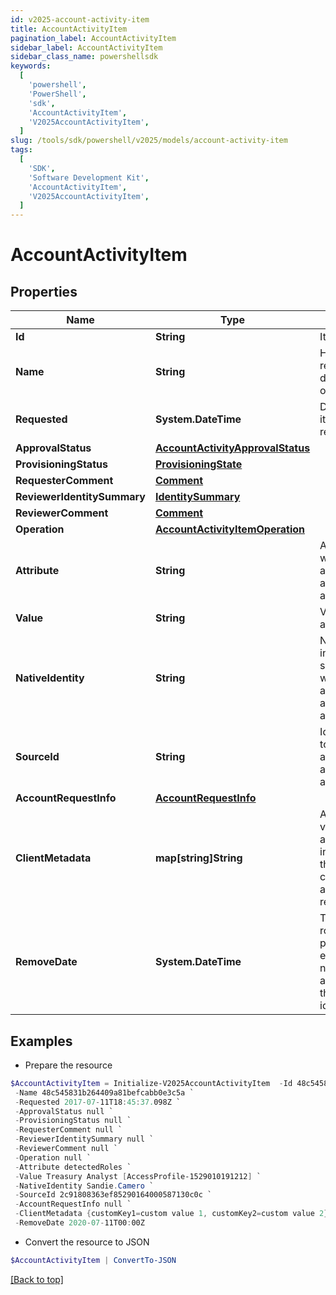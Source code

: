 ```yaml
---
id: v2025-account-activity-item
title: AccountActivityItem
pagination_label: AccountActivityItem
sidebar_label: AccountActivityItem
sidebar_class_name: powershellsdk
keywords:
  [
    'powershell',
    'PowerShell',
    'sdk',
    'AccountActivityItem',
    'V2025AccountActivityItem',
  ]
slug: /tools/sdk/powershell/v2025/models/account-activity-item
tags:
  [
    'SDK',
    'Software Development Kit',
    'AccountActivityItem',
    'V2025AccountActivityItem',
  ]
---
```


# AccountActivityItem

## Properties

| Name | Type | Description | Notes |
| --- | --- | --- | --- |
| **Id** | **String** | Item id | [optional] |
| **Name** | **String** | Human-readable display name of item | [optional] |
| **Requested** | **System.DateTime** | Date and time item was requested | [optional] |
| **ApprovalStatus** | [**AccountActivityApprovalStatus**](account-activity-approval-status) |  | [optional] |
| **ProvisioningStatus** | [**ProvisioningState**](provisioning-state) |  | [optional] |
| **RequesterComment** | [**Comment**](comment) |  | [optional] |
| **ReviewerIdentitySummary** | [**IdentitySummary**](identity-summary) |  | [optional] |
| **ReviewerComment** | [**Comment**](comment) |  | [optional] |
| **Operation** | [**AccountActivityItemOperation**](account-activity-item-operation) |  | [optional] |
| **Attribute** | **String** | Attribute to which account activity applies | [optional] |
| **Value** | **String** | Value of attribute | [optional] |
| **NativeIdentity** | **String** | Native identity in the target system to which the account activity applies | [optional] |
| **SourceId** | **String** | Id of Source to which account activity applies | [optional] |
| **AccountRequestInfo** | [**AccountRequestInfo**](account-request-info) |  | [optional] |
| **ClientMetadata** | **map[string]String** | Arbitrary key-value pairs, if any were included in the corresponding access request item | [optional] |
| **RemoveDate** | **System.DateTime** | The date the role or access profile or entitlement is no longer assigned to the specified identity. | [optional] |

## Examples

- Prepare the resource

```powershell
$AccountActivityItem = Initialize-V2025AccountActivityItem  -Id 48c545831b264409a81befcabb0e3c5a `
 -Name 48c545831b264409a81befcabb0e3c5a `
 -Requested 2017-07-11T18:45:37.098Z `
 -ApprovalStatus null `
 -ProvisioningStatus null `
 -RequesterComment null `
 -ReviewerIdentitySummary null `
 -ReviewerComment null `
 -Operation null `
 -Attribute detectedRoles `
 -Value Treasury Analyst [AccessProfile-1529010191212] `
 -NativeIdentity Sandie.Camero `
 -SourceId 2c91808363ef85290164000587130c0c `
 -AccountRequestInfo null `
 -ClientMetadata {customKey1=custom value 1, customKey2=custom value 2} `
 -RemoveDate 2020-07-11T00:00Z
```

- Convert the resource to JSON

```powershell
$AccountActivityItem | ConvertTo-JSON
```

[[Back to top]](#)
